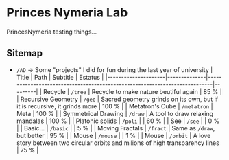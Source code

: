 # Princes Nymeria Lab

PrincesNymeria testing things...

## Sitemap

* `/AD` → Some "projects" I did for fun during the last year of university
	|        Title        |     Path     |                                  Subtitle                                  | Estatus |
	|---------------------|--------------|----------------------------------------------------------------------------|---------|
	| Recycle             | `/tree`      | Recycle to make nature beutiful again                                      |  85 %   |
	| Recursive Geometry  | `/geo`       | Sacred geometry grinds on its own, but if it is recursive, it grinds more  | 100 %   |
	| Metatron's Cube     | `/metatron`  | Meta                                                                       | 100 %   |
	| Symmetrical Drawing | `/draw`      | A tool to draw relaxing mandalas                                           | 100 %   |
	| Platonic solids     | `/poli`      |                                                                            |  60 %   |
	| See                 | `/see`       |                                                                            |   0 %   |
	| Basic...            | `/basic`     |                                                                            |   5 %   |
	| Moving Fractals     | `/fract`     | Same as `/draw`, but better                                                |  95 %   |
	| Mouse               | `/mouse`     |                                                                            |   1 %   |
	| Mouse               | `/orbit`     | A love story between two circular orbits and milions of high transparency lines |  75 %   |